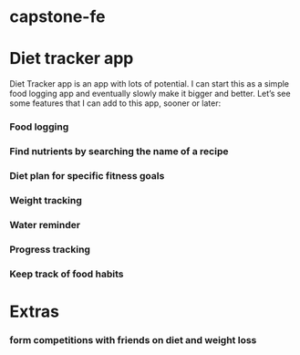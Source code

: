 # capstone-fe
# Diet tracker app
Diet Tracker app is an app with lots of potential. I can start this as a simple food logging app and eventually slowly make it bigger and better. Let’s see some features that I can add to this app, sooner or later:

### Food logging
### Find nutrients by searching the name of a recipe
### Diet plan for specific fitness goals
### Weight tracking
### Water reminder
### Progress tracking
### Keep track of food habits

# Extras
### form competitions with friends on diet and weight loss
